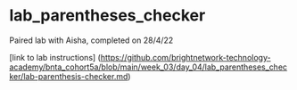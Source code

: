 # lab_parentheses_checker

Paired lab with Aisha, completed on 28/4/22

[link to lab instructions] (https://github.com/brightnetwork-technology-academy/bnta_cohort5a/blob/main/week_03/day_04/lab_parentheses_checker/lab-parenthesis-checker.md)

